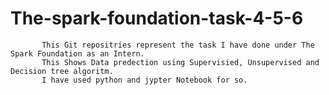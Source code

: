 # The-spark-foundation-task-4-5-6
           This Git repositries represent the task I have done under The Spark Foundation as an Intern.
           This Shows Data predection using Supervisied, Unsupervised and Decision tree algoritm.
           I have used python and jypter Notebook for so.
